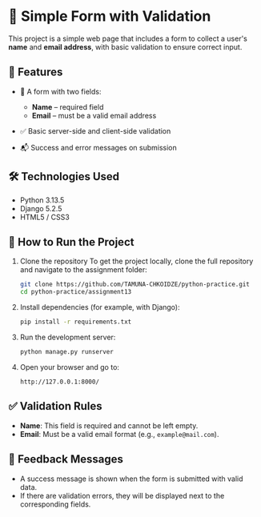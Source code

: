 # 📝 Simple Form with Validation

This project is a simple web page that includes a form to collect a user's **name** and **email address**, with basic
validation to ensure correct input.

## 🔧 Features

* 📄 A form with two fields:

    * **Name** – required field
    * **Email** – must be a valid email address
* ✅ Basic server-side and client-side validation
* 📬 Success and error messages on submission

## 🛠️ Technologies Used

* Python 3.13.5
* Django 5.2.5
* HTML5 / CSS3

## 🚀 How to Run the Project

1. Clone the repository
To get the project locally, clone the full repository and navigate to the assignment folder:
   ```bash
   git clone https://github.com/TAMUNA-CHKOIDZE/python-practice.git
   cd python-practice/assignment13
   ```


2. Install dependencies (for example, with Django):

   ```bash
   pip install -r requirements.txt
   ```

3. Run the development server:

   ```bash
   python manage.py runserver
   ```

4. Open your browser and go to:

   ```
   http://127.0.0.1:8000/
   ```
   

## ✅ Validation Rules

* **Name**: This field is required and cannot be left empty.
* **Email**: Must be a valid email format (e.g., `example@mail.com`).

## 💬 Feedback Messages

* A success message is shown when the form is submitted with valid data.
* If there are validation errors, they will be displayed next to the corresponding fields.


